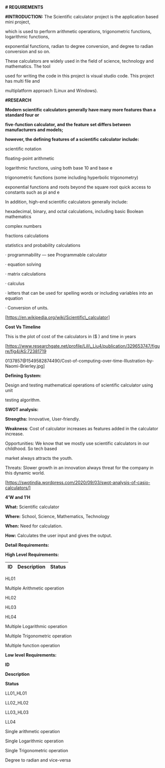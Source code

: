 ﻿

**# REQUIREMENTS**

**#INTRODUCTION:** The Scientific calculator project is the application based mini project,

which is used to perform arithmetic operations, trigonometric functions, logarithmic functions,

exponential functions, radian to degree conversion, and degree to radian conversion and so on.

These calculators are widely used in the field of science, technology and mathematics. The tool

used for writing the code in this project is visual studio code. This project has multi file and

multiplatform approach (Linux and Windows).

**#RESEARCH**

**Modern scientific calculators generally have many more features than a standard four or**

**five-function calculator, and the feature set differs between manufacturers and models;**

**however, the defining features of a scientific calculator include:**

scientific notation

floating-point arithmetic

logarithmic functions, using both base 10 and base e

trigonometric functions (some including hyperbolic trigonometry)

exponential functions and roots beyond the square root
quick access to constants such as pi and e

In addition, high-end scientific calculators generally include:

hexadecimal, binary, and octal calculations, including basic Boolean mathematics

complex numbers

fractions calculations

 statistics and probability calculations

· programmability — see Programmable calculator

· equation solving

· matrix calculations

· calculus

· letters that can be used for spelling words or including variables into an equation

· Conversion of units.

[https://en.wikipedia.org/wiki/Scientific\_calculator]





**Cost Vs Timeline**

This is the plot of cost of the calculators in ($ ) and time in years

[https://www.researchgate.net/profile/Lili\_Liu4/publication/329653747/figure/fig4/AS:72381719

0137857@1549582874490/Cost-of-computing-over-time-Illustration-by-Naomi-Brierley.jpg]

**Defining System:**

Design and testing mathematical operations of scientific calculator using unit

testing algorithm.

**SWOT analysis:**

**Strengths:** Innovative, User-friendly.

**Weakness**: Cost of calculator increases as features added in the calculator increase.

Opportunities: We know that we mostly use scientific calculators in our childhood. So tech based

market always attracts the youth.

Threats: Slower growth in an innovation always threat for the company in this dynamic world.

[https://swotindia.wordpress.com/2020/09/03/swot-analysis-of-casio-calculators/]





**4’W and 1’H**

**What:** Scientific calculator

**Where:** School, Science, Mathematics, Technology

**When:** Need for calculation.

**How:** Calculates the user input and gives the output.

**Detail Requirements:**

**High Level Requirements:**

|ID|Description|Status|
|:-|:----------|:-----|
HL01

Multiple Arithmetic operation

HL02

HL03

HL04

Multiple Logarithmic operation

Multiple Trigonometric operation

Multiple function operation

**Low level Requirements:**

**ID**

**Description**

**Status**

LL01\_HL01

LL02\_HL02

LL03\_HL03

LL04

Single arithmetic operation

Single Logarithmic operation

Single Trigonometric operation

Degree to radian and vice-versa

